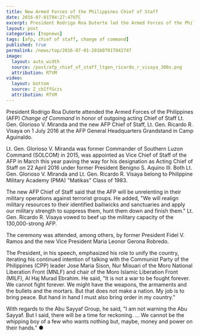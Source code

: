 ```yaml
---
title: New Armed Forces of the Philippines Chief of Staff
date: 2016-07-01T04:27:47UTC
excerpt: President Rodrigo Roa Duterte led the Armed Forces of the Philippines Change of Command in Camp Aguinaldo in honor of outgoing Acting Chief of Staff Lt. Gen. Glorioso V. Miranda and the incoming Chief of Staff Lt. Gen. Ricardo R. Visaya.
layout: post
categories: [topnews]
tags: [afp, chief of staff, change of command]
published: true
permalink: /news/top/2016-07-01-20160701T042747
image:
  layout: auto_width
  source: /post/afp_chief_of_staff_ltgen_ricardo_r_visaya_300x.png
  attribution: RTVM
video:
  layout: bottom
  source: Z_cbIffGczs
  attribution: RTVM
---
```


President Rodrigo Roa Duterte attended the Armed Forces of the Philippines (AFP) _Change of Command_ in honor of outgoing acting Chief of Staff Lt. Gen. Glorioso V. Miranda and the new AFP Chief of Staff, Lt. Gen. Ricardo R. Visaya on 1 July 2016 at the AFP General Headquarters Grandstand in Camp Aguinaldo.

Lt. Gen. Glorioso V. Miranda was former Commander of Southern Luzon Command (SOLCOM) in 2015, was appointed as Vice Chief of Staff of the AFP in March this year paving the way for his designation as Acting Chief of Staff on 22 April 2016 under former President Benigno S. Aquino III.
Both Lt. Gen. Glorioso V. Miranda and Lt. Gen. Ricardo R. Visaya belong to Philippine Military Academy (PMA) "Matikas" Class of 1983.

The new AFP Chief of Staff said that the AFP will be unrelenting in their military operations against terrorist groups.
He added, "We will realign military resources to their identified bailiwicks and sanctuaries and apply our military strength to suppress them, hunt them down and finish them."
Lt. Gen. Ricardo R. Visaya vowed to beef up the military capacity of the 130,000-strong AFP.

The ceremony was attended, among others, by former President Fidel V. Ramos and the new Vice President Maria Leonor Gerona Robredo.

The President, in his speech, emphasized his role to unify the country, iterating his continued intention of talking with the Communist Party of the Philippines (CPP) leader Jose Maria Sison, Nur Misuari of the Moro National Liberation Front (MNLF) and chair of the Moro Islamic Liberation Front (MILF), Al Haj Murad Ebrahim. He said, "It is not a war to be fought forever. We cannot fight forever. We might have the weapons, the armaments and the bullets and the mortars. But that does not make a nation. My job is to bring peace. But hand in hand I must also bring order in my country."

With regards to the Abu Sayyaf Group, he said, "I am not warning the Abu Sayyaf. But I said, there will be a time for reckoning. ... We cannot be the whipping boy of a few who wants nothing but, maybe, money and power on their hands."
&#x25cf;
